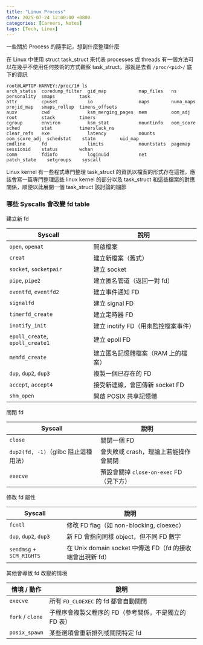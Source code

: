```yaml
---
title: "Linux Process"
date: 2025-07-24 12:00:00 +0800
categories: [Careers, Notes]
tags: [Tech, Linux]
---
```


一些關於 Process 的隨手記，想到什麼整理什麼

在 Linux 中使用 struct task_struct 來代表 processes 或 threads
有一個方法可以在幾乎不使用任何技術的方式觀察 task_struct，那就是去看 `/proc/<pid>/` 底下的資訊

```text
root@LAPTOP-HARVEY:/proc/1# ls
arch_status  coredump_filter  gid_map            map_files   ns             personality  smaps         task
attr         cpuset           io                 maps        numa_maps      projid_map   smaps_rollup  timens_offsets
auxv         cwd              ksm_merging_pages  mem         oom_adj        root         stack         timers
cgroup       environ          ksm_stat           mountinfo   oom_score      sched        stat          timerslack_ns
clear_refs   exe              latency            mounts      oom_score_adj  schedstat    statm         uid_map
cmdline      fd               limits             mountstats  pagemap        sessionid    status        wchan
comm         fdinfo           loginuid           net         patch_state    setgroups    syscall
```

Linux kernel 有一些程式專門整理 task_struct 的資訊以檔案的形式存在這裡，應該會寫一篇專門整理這些 linux kernel 的部分以及 task_struct 和這些檔案的對應關係，順便以此展開一個 task_struct 該討論的細節

### 哪些 Syscalls 會改變 fd table

建立新 fd

| Syscall                         | 說明                      |
| ------------------------------- | ----------------------- |
| `open`, `openat`                | 開啟檔案                    |
| `creat`                         | 建立新檔案（舊式）               |
| `socket`, `socketpair`          | 建立 socket               |
| `pipe`, `pipe2`                 | 建立匿名管道（返回一對 fd）         |
| `eventfd`, `eventfd2`           | 建立事件通知 FD               |
| `signalfd`                      | 建立 signal FD            |
| `timerfd_create`                | 建立定時器 FD                |
| `inotify_init`                  | 建立 inotify FD（用來監控檔案事件） |
| `epoll_create`, `epoll_create1` | 建立 epoll FD             |
| `memfd_create`                  | 建立匿名記憶體檔案（RAM 上的檔案）     |
| `dup`, `dup2`, `dup3`           | 複製一個已存在的 FD             |
| `accept`, `accept4`             | 接受新連線，會回傳新 socket FD    |
| `shm_open`                      | 開啟 POSIX 共享記憶體          |

關閉 fd

| Syscall                      | 說明                            |
| ---------------------------- | ----------------------------- |
| `close`                      | 關閉一個 FD                       |
| `dup2(fd, -1)`（glibc 阻止這種用法） | 會失敗或 crash，理論上若能操作會關閉         |
| `execve`                     | 預設會關掉 `close-on-exec` FD（見下方） |

修改 fd 屬性

| Syscall                  | 說明                                          |
| ------------------------ | ------------------------------------------- |
| `fcntl`                  | 修改 FD flag（如 non-blocking, cloexec）         |
| `dup`, `dup2`, `dup3`    | 新 FD 會指向同樣 object，但不同 FD 數字                 |
| `sendmsg` + `SCM_RIGHTS` | 在 Unix domain socket 中傳送 FD（fd 的接收端會出現新 fd） |

其他會導致 fd 改變的情境

| 情境 / 動作          | 說明                             |
| ---------------- | ------------------------------ |
| `execve`         | 所有 `FD_CLOEXEC` 的 fd 都會自動關閉    |
| `fork` / `clone` | 子程序會複製父程序的 FD（參考關係，不是獨立的 FD 表） |
| `posix_spawn`    | 某些選項會重新排列或關閉特定 fd              |
